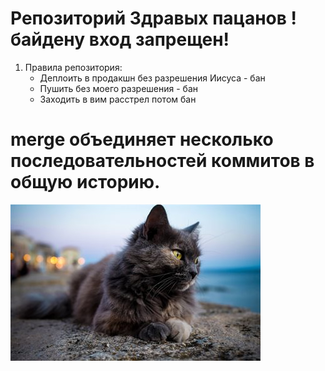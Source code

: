 # Репозиторий Здравых пацанов !байдену вход запрещен!

1. Правила репозитория:
    - Деплоить в продакшн без разрешения Иисуса - бан
    - Пушить без моего разрешения - бан
    - Заходить в вим расстрел потом бан

# merge объединяет несколько последовательностей коммитов в общую историю.

![Image of kokshka](https://github.com/zsdgsdagh/deletThis/blob/newBranchNewPractice/cat.jpg)